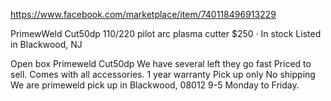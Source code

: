 https://www.facebook.com/marketplace/item/740118496913229

PrimewWeld Cut50dp 110/220 pilot arc plasma cutter
$250  · In stock
Listed in Blackwood, NJ

Open box 
Primeweld Cut50dp
We have several left they go fast 
Priced to sell. Comes with all accessories.
1 year warranty 
Pick up only 
No shipping
We are primeweld pick up in  Blackwood, 08012 9-5 Monday to Friday.
